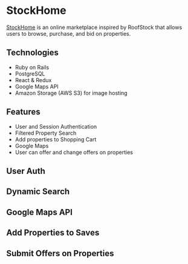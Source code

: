 # StockHome

[StockHome](https://stockhome-app.herokuapp.com/#/) is an online marketplace inspired by RoofStock that allows users to browse, purchase, and bid on properties.

## Technologies

* Ruby on Rails
* PostgreSQL
* React & Redux
* Google Maps API
* Amazon Storage (AWS S3) for image hosting

## Features
* User and Session Authentication
* Filtered Property Search
* Add properties to Shopping Cart
* Google Maps
* User can offer and change offers on properties


## User Auth


## Dynamic Search


## Google Maps API


## Add Properties to Saves


## Submit Offers on Properties







